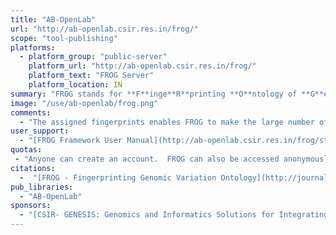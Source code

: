 ```yaml
---
title: "AB-OpenLab"
url: "http://ab-openlab.csir.res.in/frog/"
scope: "tool-publishing"
platforms:
  - platform_group: "public-server"
    platform_url: "http://ab-openlab.csir.res.in/frog/"
    platform_text: "FROG Server"
    platform_location: IN
summary: "FROG stands for **F**inge**R**printing **O**ntology of **G**enomic variations. FROG fingerprints have been devised to capture genomic variations at various levels."
image: "/use/ab-openlab/frog.png"
comments:
  - "The assigned fingerprints enables FROG to make the large number of genomic variations computationally efficient in terms of memory requirements and faster retrieval. This interface has been designed to explore the structure of FROG fingerprints and search mitochondrial variations using fingerprints with a combination of various FROG properties."
user_support:
  - "[FROG Framework User Manual](http://ab-openlab.csir.res.in/frog/static/user_manual.pdf)"
quotas:
 - "Anyone can create an account.  FROG can also be accessed anonymously."
citations:
  -  "[FROG - Fingerprinting Genomic Variation Ontology](http://journals.plos.org/plosone/article?id=10.1371/journal.pone.0134693), by E. Abinaya, Pankaj Narang, Anshu Bhardwaj, *PLoS ONE* 10(8): e0134693. doi:10.1371/journal.pone.0134693"
pub_libraries:
  - "AB-OpenLab"
sponsors:
  - "[CSIR- GENESIS: Genomics and Informatics Solutions for Integrating Biology](http://crdd.osdd.net/genesis/genome.html)"
---
```

